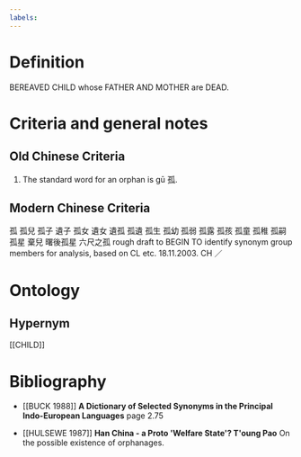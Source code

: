 ```yaml
---
labels: 
---
```


# Definition
BEREAVED CHILD whose FATHER AND MOTHER are DEAD.
# Criteria and general notes
## Old Chinese Criteria
1. The standard word for an orphan is gū 孤.
## Modern Chinese Criteria
孤
孤兒
孤子
遺子
孤女
遺女
遺孤
孤遺
孤生
孤幼
孤弱
孤露
孤孩
孤童
孤稚
孤嗣
孤星
棄兒
曙後孤星
六尺之孤
rough draft to BEGIN TO identify synonym group members for analysis, based on CL etc. 18.11.2003. CH ／
# Ontology

## Hypernym
[[CHILD]]
# Bibliography
- [[BUCK 1988]]
**A Dictionary of Selected Synonyms in the Principal Indo-European Languages** page 2.75

- [[HULSEWE 1987]]
**Han China - a Proto 'Welfare State'? T'oung Pao** 
On the possible existence of orphanages.